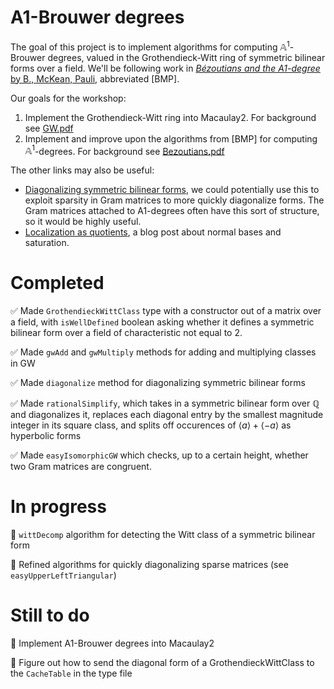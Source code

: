 # A1-Brouwer degrees

The goal of this project is to implement algorithms for computing $\mathbb{A}^1$-Brouwer degrees, valued in the Grothendieck-Witt ring of symmetric bilinear forms over a field. We'll be following work in [*Bézoutians and the A1-degree* by B., McKean, Pauli](https://www2.math.upenn.edu/~tbraz/bezoutian.pdf), abbreviated [BMP].

Our goals for the workshop:

1. Implement the Grothendieck-Witt ring into Macaulay2. For background see [GW.pdf](./References/GW.pdf)
2. Implement and improve upon the algorithms from [BMP] for computing $\mathbb{A}^1$-degrees. For background see [Bezoutians.pdf](./References/Bezoutians.pdf)

The other links may also be useful:
- [Diagonalizing symmetric bilinear forms](https://www2.math.upenn.edu/~tbraz/notes/diagonalizing-forms.pdf), we could potentially use this to exploit sparsity in Gram matrices to more quickly diagonalize forms. The Gram matrices attached to A1-degrees often have this sort of structure, so it would be highly useful.
- [Localization as quotients](https://machineappreciation.wordpress.com/2022/04/15/localizations-as-quotients/), a blog post about normal bases and saturation.


# Completed
:white_check_mark: Made `GrothendieckWittClass` type with a constructor out of a matrix over a field, with `isWellDefined` boolean asking whether it defines a symmetric bilinear form over a field of characteristic not equal to 2.

:white_check_mark: Made `gwAdd` and `gwMultiply` methods for adding and multiplying classes in GW

:white_check_mark: Made `diagonalize` method for diagonalizing symmetric bilinear forms

:white_check_mark: Made `rationalSimplify`, which takes in a symmetric bilinear form over $\mathbb{Q}$ and diagonalizes it, replaces each diagonal entry by the smallest magnitude integer in its square class, and splits off occurences of $\langle a\rangle + \langle -a\rangle$ as hyperbolic forms

:white_check_mark: Made `easyIsomorphicGW` which checks, up to a certain height, whether two Gram matrices are congruent.

# In progress

:small_orange_diamond: `wittDecomp` algorithm for detecting the Witt class of a symmetric bilinear form

:small_orange_diamond: Refined algorithms for quickly diagonalizing sparse matrices (see `easyUpperLeftTriangular`)

# Still to do

:small_red_triangle: Implement A1-Brouwer degrees into Macaulay2

:small_red_triangle: Figure out how to send the diagonal form of a GrothendieckWittClass to the `CacheTable` in the type file
